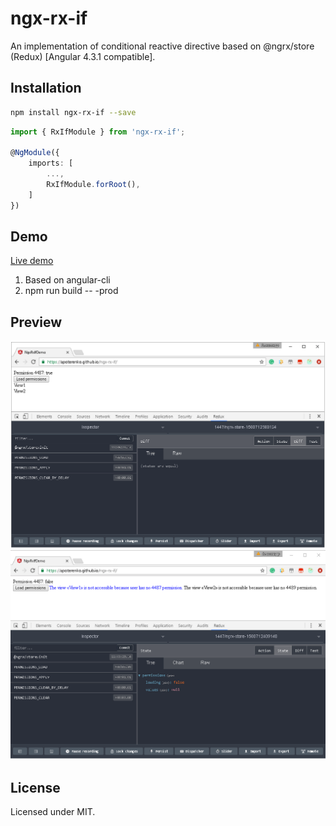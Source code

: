# ngx-rx-if

An implementation of conditional reactive directive based on @ngrx/store (Redux) [Angular 4.3.1 compatible].

## Installation

```sh
npm install ngx-rx-if --save
```

```typescript
import { RxIfModule } from 'ngx-rx-if';

@NgModule({
    imports: [
        ...,
        RxIfModule.forRoot(),
    ]
})
```

## Demo

[Live demo](https://apoterenko.github.io/ngx-rx-if)  
1. Based on angular-cli  
2. npm run build -- -prod  

## Preview

![state1](preview/state1.png)  
![state2](preview/state2.png)  

## License

Licensed under MIT.